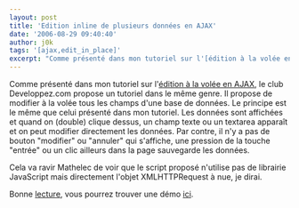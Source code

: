 ```yaml
---
layout: post
title: 'Edition inline de plusieurs données en AJAX'
date: '2006-08-29 09:40:40'
author: j0k
tags: '[ajax,edit_in_place]'
excerpt: "Comme présenté dans mon tutoriel sur l'[édition à la volée en AJAX](http://www.j0k3r.net/ajax-edition-a-la-volee-en-ajax-edit-in-place-5.html), le club Developpez.com propose un tutoriel dans le même genre.     \nIl propose de modifier à la volée tous les champs d'une base de données. Le principe est le même que celui présenté dans mon tutoriel. Les données      …"
---
```


Comme présenté dans mon tutoriel sur l'[édition à la volée en AJAX](http://www.j0k3r.net/article/ajax-edition-a-la-volee-en-ajax-edit-in-place), le club Developpez.com propose un tutoriel dans le même genre.
Il propose de modifier à la volée tous les champs d'une base de données. Le principe est le même que celui présenté dans mon tutoriel. Les données sont affichées et quand on (double) clique dessus, un champ texte ou un textarea apparaît et on peut modifier directement les données.   Par contre, il n'y a pas de bouton "modifier" ou "annuler" qui s'affiche, une pression de la touche "entrée" ou un clic ailleurs dans la page sauvegarde les données.

Cela va ravir Mathelec de voir que le script proposé n'utilise pas de librairie JavaScript mais directement l'objet XMLHTTPRequest à nue, je dirai.

Bonne [lecture](http://olance.developpez.com/articles/web/javascript/modification-inline/), vous pourrez trouver une démo [ici](http://olance.developpez.com/articles/web/javascript/modification-inline/exemple/).
